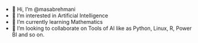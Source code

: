 - 👋 Hi, I’m @masabrehmani
- 👀 I’m interested in Artificial Intelligence
- 🌱 I’m currently learning Mathematics
- 💞️ I’m looking to collaborate on Tools of AI like as Python, Linux, R, Power BI and so on.
<!---
masabrehmani/masabrehmani is a ✨ special ✨ repository because its `README.md` (this file) appears on your GitHub profile.
You can click the Preview link to take a look at your changes.
--->
